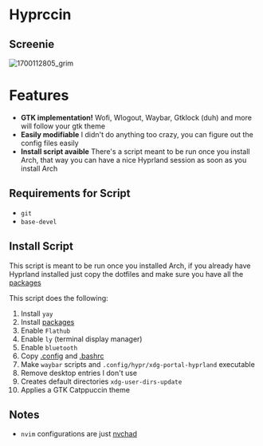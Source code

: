 # Hyprccin

## Screenie
![1700112805_grim](https://github.com/Jeffser/Hyprland-dotfiles/assets/69224322/26e1e34b-db50-41a5-9070-8030a334f4fd)

# Features
- **GTK implementation!** Wofi, Wlogout, Waybar, Gtklock (duh) and more will follow your gtk theme
- **Easily modifiable** I didn't do anything too crazy, you can figure out the config files easily
- **Install script avaible** There's a script meant to be run once you install Arch, that way you can have a nice Hyprland session as soon as you install Arch

## Requirements for Script
- `git`
- `base-devel`

## Install Script

This script is meant to be run once you installed Arch, if you already have Hyprland installed just copy the dotfiles and make sure you have all the [packages](packages)

This script does the following:

1) Install `yay`
2) Install [packages](packages)
3) Enable `Flathub`
4) Enable `ly` (terminal display manager)
5) Enable `bluetooth`
6) Copy [.config](.config) and [.bashrc](.bashrc)
7) Make `waybar` scripts and `.config/hypr/xdg-portal-hyprland` executable
8) Remove desktop entries I don't use
9) Creates default directories `xdg-user-dirs-update`
10) Applies a GTK Catppuccin theme

## Notes

- `nvim` configurations are just [nvchad](https://github.com/NvChad/NvChad)
